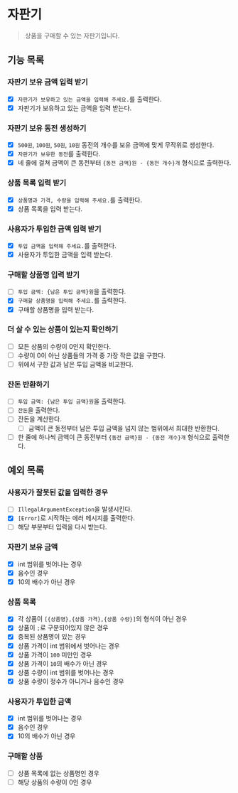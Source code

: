# 자판기

> 상품을 구매할 수 있는 자판기입니다.

## 기능 목록

### 자판기 보유 금액 입력 받기
- [x] `자판기가 보유하고 있는 금액을 입력해 주세요.`를 출력한다.
- [x] 자판기가 보유하고 있는 금액을 입력 받는다.

### 자판기 보유 동전 생성하기
- [x] `500원`, `100원`, `50원`, `10원` 동전의 개수를 보유 금액에 맞게 무작위로 생성한다.
- [x] `자판기가 보유한 동전`를 출력한다.
- [x] 네 줄에 걸쳐 금액이 큰 동전부터 `{동전 금액}원 - {동전 개수}개` 형식으로 출력한다.

### 상품 목록 입력 받기
- [x] `상품명과 가격, 수량을 입력해 주세요.`를 출력한다.
- [x] 상품 목록을 입력 받는다.

### 사용자가 투입한 금액 입력 받기
- [x] `투입 금액을 입력해 주세요.`를 출력한다.
- [x] 사용자가 투입한 금액을 입력 받는다.

### 구매할 상품명 입력 받기
- [ ] `투입 금액: {남은 투입 금액}원`을 출력한다.
- [x] `구매할 상품명을 입력해 주세요.`를 출력한다.
- [x] 구매할 상품명을 입력 받는다.

### 더 살 수 있는 상품이 있는지 확인하기
- [ ] 모든 상품의 수량이 0인지 확인한다.
- [ ] 수량이 0이 아닌 상품들의 가격 중 가장 작은 값을 구한다.
- [ ] 위에서 구한 값과 남은 투입 금액을 비교한다.

### 잔돈 반환하기
- [ ] `투입 금액: {남은 투입 금액}원`을 출력한다.
- [ ] `잔돈`을 출력한다.
- [ ] 잔돈을 계산한다.
  - [ ] 금액이 큰 동전부터 남은 투입 금액을 넘지 않는 범위에서 최대한 반환한다.
- [ ] 한 줄에 하나씩 금액이 큰 동전부터 `{동전 금액}원 - {동전 개수}개` 형식으로 출력한다.

## 예외 목록

### 사용자가 잘못된 값을 입력한 경우
- [ ] `IllegalArgumentException`을 발생시킨다.
- [x] `[Error]`로 시작하는 에러 메시지를 출력한다. 
- [ ] 해당 부분부터 입력을 다시 받는다.

### 자판기 보유 금액
- [x] int 범위를 벗어나는 경우
- [x] 음수인 경우
- [x] 10의 배수가 아닌 경우

### 상품 목록
- [x] 각 상품이 `[{상품명},{상품 가격},{상품 수량}]`의 형식이 아닌 경우
- [x] 상품이 `;`로 구분되어있지 않은 경우
- [x] 중복된 상품명이 있는 경우
- [x] 상품 가격이 int 범위에서 벗어나는 경우
- [x] 상품 가격이 `100` 미만인 경우
- [x] 상품 가격이 `10`의 배수가 아닌 경우
- [x] 상품 수량이 int 범위를 벗어나는 경우
- [x] 상품 수량이 정수가 아니거나 음수인 경우

### 사용자가 투입한 금액
- [x] int 범위를 벗어나는 경우
- [x] 음수인 경우
- [x] 10의 배수가 아닌 경우

### 구매할 상품
- [ ] 상품 목록에 없는 상품명인 경우
- [ ] 해당 상품의 수량이 0인 경우